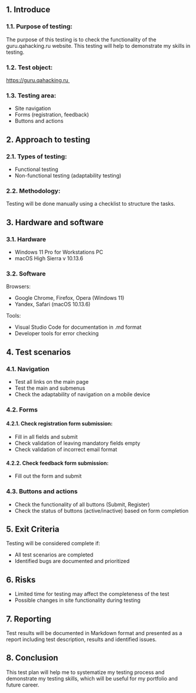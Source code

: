 ## 1. Introduce

### 1.1. Purpose of testing:
The purpose of this testing is to check the functionality of the guru.qahacking.ru website. This testing will help to demonstrate my skills in testing.

### 1.2. Test object:
https://guru.qahacking.ru 

### 1.3. Testing area:
- Site navigation
- Forms (registration, feedback)
- Buttons and actions

## 2. Approach to testing

### 2.1. Types of testing:
- Functional testing
- Non-functional testing (adaptability testing)

### 2.2. Methodology:

Testing will be done manually using a checklist to structure the tasks.

## 3. Hardware and software

### 3.1. Hardware
- Windows 11 Pro for Workstations PC
- macOS High Sierra v 10.13.6

### 3.2. Software
Browsers:
- Google Chrome, Firefox, Opera (Windows 11)
- Yandex, Safari (macOS 10.13.6)

Tools:
- Visual Studio Code for documentation in .md format
- Developer tools for error checking

## 4. Test scenarios

### 4.1. Navigation
- Test all links on the main page
- Test the main and submenus
- Check the adaptability of navigation on a mobile device

### 4.2. Forms

#### 4.2.1. Check registration form submission:
- Fill in all fields and submit
- Check validation of leaving mandatory fields empty
- Check validation of incorrect email format

#### 4.2.2. Check feedback form submission:
- Fill out the form and submit

### 4.3. Buttons and actions
- Check the functionality of all buttons (Submit, Register)
- Check the status of buttons (active/inactive) based on form completion

## 5. Exit Criteria
Testing will be considered complete if:
- All test scenarios are completed
- Identified bugs are documented and prioritized

## 6. Risks
- Limited time for testing may affect the completeness of the test
- Possible changes in site functionality during testing

## 7. Reporting
Test results will be documented in Markdown format and presented as a report including test description, results and identified issues.

## 8. Conclusion
This test plan will help me to systematize my testing process and demonstrate my testing skills, which will be useful for my portfolio and future career.
